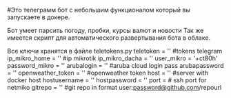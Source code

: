 #Это телеграмм бот с небольшим функционалом который вы запускаете в докере.

Бот умеет парсить погоду, пробки, курсы валют и новости
Так же имеется скрипт для автоматического развертывания бота в облаке.

Все ключи хранятся в файле
teletokens.py 
teletoken = '' #tokens telegram
ip_mikro_home = '' #ip mikrotik
ip_mikro_dacha = ''
user_mikro = '+ct80h'
password_mikro = ''
arubalogin = '' #aruba cloud login pass
arubapassword = ''
openweather_token = '' #openweather token
host = '' #server with docker host
hostusername = ''
hostpassword = ''
port =  # ssh port for netmiko
gitrepo = '' #git repo in format user:password@github.com/repourl
